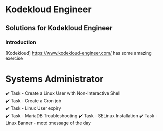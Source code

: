 # Kodekloud Engineer
## Solutions for Kodekloud Engineer
### Introduction

[Kodekloud] https://www.kodekloud-engineer.com/ has some amazing exercise


# Systems Administrator #

:heavy_check_mark: Task	- Create a Linux User with Non-Interactive Shell  
:heavy_check_mark: Task - Create a Cron job  
:heavy_check_mark: Task - Linux User expiry  
:heavy_check_mark: Task - MariaDB Troubleshooting
:heavy_check_mark: Task - SELinux Installation
:heavy_check_mark: Task - Linux Banner - motd :message of the day
